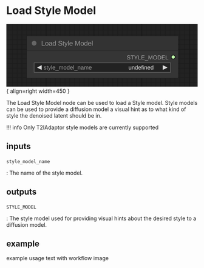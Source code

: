 # Load Style Model

![Load Style Model node](media/LoadStyleModel.svg){ align=right width=450 }

The Load Style Model node can be used to load a Style model. Style models can be used to provide a diffusion model a visual hint as to what kind of style the denoised latent should be in.

!!! info
    Only T2IAdaptor style models are currently supported

## inputs

`style_model_name`

:   The name of the style model.

## outputs

`STYLE_MODEL`

:   The style model used for providing visual hints about the desired style to a diffusion model.

## example

example usage text with workflow image
